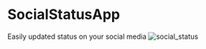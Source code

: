 # SocialStatusApp
Easily updated status on your social media
![social_status](https://cloud.githubusercontent.com/assets/26633579/24707357/0ded395c-1a35-11e7-9a68-82bcfb89e0a6.jpg)


